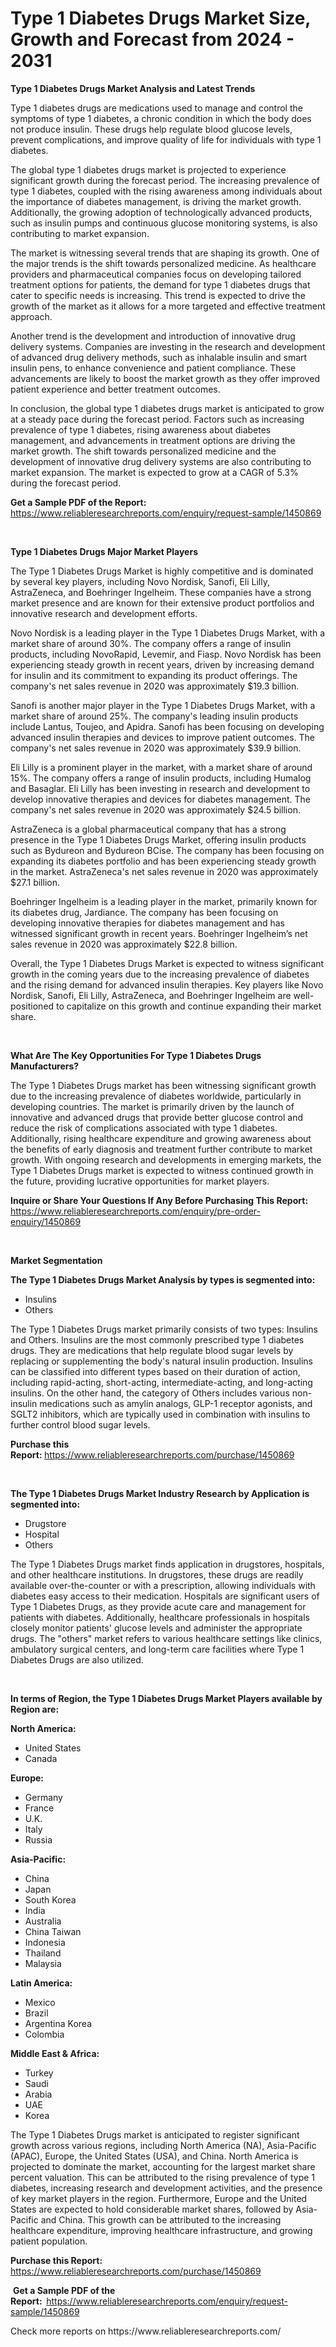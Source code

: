 <p><h1>Type 1 Diabetes Drugs Market Size, Growth and Forecast from 2024 - 2031</h1></p><p><strong>Type 1 Diabetes Drugs Market Analysis and Latest Trends</strong></p>
<p><p>Type 1 diabetes drugs are medications used to manage and control the symptoms of type 1 diabetes, a chronic condition in which the body does not produce insulin. These drugs help regulate blood glucose levels, prevent complications, and improve quality of life for individuals with type 1 diabetes.</p><p>The global type 1 diabetes drugs market is projected to experience significant growth during the forecast period. The increasing prevalence of type 1 diabetes, coupled with the rising awareness among individuals about the importance of diabetes management, is driving the market growth. Additionally, the growing adoption of technologically advanced products, such as insulin pumps and continuous glucose monitoring systems, is also contributing to market expansion.</p><p>The market is witnessing several trends that are shaping its growth. One of the major trends is the shift towards personalized medicine. As healthcare providers and pharmaceutical companies focus on developing tailored treatment options for patients, the demand for type 1 diabetes drugs that cater to specific needs is increasing. This trend is expected to drive the growth of the market as it allows for a more targeted and effective treatment approach.</p><p>Another trend is the development and introduction of innovative drug delivery systems. Companies are investing in the research and development of advanced drug delivery methods, such as inhalable insulin and smart insulin pens, to enhance convenience and patient compliance. These advancements are likely to boost the market growth as they offer improved patient experience and better treatment outcomes.</p><p>In conclusion, the global type 1 diabetes drugs market is anticipated to grow at a steady pace during the forecast period. Factors such as increasing prevalence of type 1 diabetes, rising awareness about diabetes management, and advancements in treatment options are driving the market growth. The shift towards personalized medicine and the development of innovative drug delivery systems are also contributing to market expansion. The market is expected to grow at a CAGR of 5.3% during the forecast period.</p></p>
<p><strong>Get a Sample PDF of the Report:&nbsp;</strong> <a href="https://www.reliableresearchreports.com/enquiry/request-sample/1450869">https://www.reliableresearchreports.com/enquiry/request-sample/1450869</a></p>
<p>&nbsp;</p>
<p><strong>Type 1 Diabetes Drugs Major Market Players</strong></p>
<p><p>The Type 1 Diabetes Drugs Market is highly competitive and is dominated by several key players, including Novo Nordisk, Sanofi, Eli Lilly, AstraZeneca, and Boehringer Ingelheim. These companies have a strong market presence and are known for their extensive product portfolios and innovative research and development efforts.</p><p>Novo Nordisk is a leading player in the Type 1 Diabetes Drugs Market, with a market share of around 30%. The company offers a range of insulin products, including NovoRapid, Levemir, and Fiasp. Novo Nordisk has been experiencing steady growth in recent years, driven by increasing demand for insulin and its commitment to expanding its product offerings. The company's net sales revenue in 2020 was approximately $19.3 billion.</p><p>Sanofi is another major player in the Type 1 Diabetes Drugs Market, with a market share of around 25%. The company's leading insulin products include Lantus, Toujeo, and Apidra. Sanofi has been focusing on developing advanced insulin therapies and devices to improve patient outcomes. The company's net sales revenue in 2020 was approximately $39.9 billion.</p><p>Eli Lilly is a prominent player in the market, with a market share of around 15%. The company offers a range of insulin products, including Humalog and Basaglar. Eli Lilly has been investing in research and development to develop innovative therapies and devices for diabetes management. The company's net sales revenue in 2020 was approximately $24.5 billion.</p><p>AstraZeneca is a global pharmaceutical company that has a strong presence in the Type 1 Diabetes Drugs Market, offering insulin products such as Bydureon and Bydureon BCise. The company has been focusing on expanding its diabetes portfolio and has been experiencing steady growth in the market. AstraZeneca's net sales revenue in 2020 was approximately $27.1 billion.</p><p>Boehringer Ingelheim is a leading player in the market, primarily known for its diabetes drug, Jardiance. The company has been focusing on developing innovative therapies for diabetes management and has witnessed significant growth in recent years. Boehringer Ingelheim’s net sales revenue in 2020 was approximately $22.8 billion.</p><p>Overall, the Type 1 Diabetes Drugs Market is expected to witness significant growth in the coming years due to the increasing prevalence of diabetes and the rising demand for advanced insulin therapies. Key players like Novo Nordisk, Sanofi, Eli Lilly, AstraZeneca, and Boehringer Ingelheim are well-positioned to capitalize on this growth and continue expanding their market share.</p></p>
<p>&nbsp;</p>
<p><strong>What Are The Key Opportunities For Type 1 Diabetes Drugs Manufacturers?</strong></p>
<p><p>The Type 1 Diabetes Drugs market has been witnessing significant growth due to the increasing prevalence of diabetes worldwide, particularly in developing countries. The market is primarily driven by the launch of innovative and advanced drugs that provide better glucose control and reduce the risk of complications associated with type 1 diabetes. Additionally, rising healthcare expenditure and growing awareness about the benefits of early diagnosis and treatment further contribute to market growth. With ongoing research and developments in emerging markets, the Type 1 Diabetes Drugs market is expected to witness continued growth in the future, providing lucrative opportunities for market players.</p></p>
<p><strong>Inquire or Share Your Questions If Any Before Purchasing This Report:</strong> <a href="https://www.reliableresearchreports.com/enquiry/pre-order-enquiry/1450869">https://www.reliableresearchreports.com/enquiry/pre-order-enquiry/1450869</a></p>
<p>&nbsp;</p>
<p><strong>Market Segmentation</strong></p>
<p><strong>The Type 1 Diabetes Drugs Market Analysis by types is segmented into:</strong></p>
<p><ul><li>Insulins</li><li>Others</li></ul></p>
<p><p>The Type 1 Diabetes Drugs market primarily consists of two types: Insulins and Others. Insulins are the most commonly prescribed type 1 diabetes drugs. They are medications that help regulate blood sugar levels by replacing or supplementing the body's natural insulin production. Insulins can be classified into different types based on their duration of action, including rapid-acting, short-acting, intermediate-acting, and long-acting insulins. On the other hand, the category of Others includes various non-insulin medications such as amylin analogs, GLP-1 receptor agonists, and SGLT2 inhibitors, which are typically used in combination with insulins to further control blood sugar levels.</p></p>
<p><strong>Purchase this Report:&nbsp;</strong><a href="https://www.reliableresearchreports.com/purchase/1450869">https://www.reliableresearchreports.com/purchase/1450869</a></p>
<p>&nbsp;</p>
<p><strong>The Type 1 Diabetes Drugs Market Industry Research by Application is segmented into:</strong></p>
<p><ul><li>Drugstore</li><li>Hospital</li><li>Others</li></ul></p>
<p><p>The Type 1 Diabetes Drugs market finds application in drugstores, hospitals, and other healthcare institutions. In drugstores, these drugs are readily available over-the-counter or with a prescription, allowing individuals with diabetes easy access to their medication. Hospitals are significant users of Type 1 Diabetes Drugs, as they provide acute care and management for patients with diabetes. Additionally, healthcare professionals in hospitals closely monitor patients' glucose levels and administer the appropriate drugs. The "others" market refers to various healthcare settings like clinics, ambulatory surgical centers, and long-term care facilities where Type 1 Diabetes Drugs are also utilized.</p></p>
<p>&nbsp;</p>
<p><strong>In terms of Region, the Type 1 Diabetes Drugs Market Players available by Region are:</strong></p>
<p>
    <p> <strong> North America: </strong>
        <ul>
            <li>United States</li>
            <li>Canada</li>
        </ul>
        </p> 
    <p> <strong> Europe: </strong>
        <ul>
            <li>Germany</li>
            <li>France</li>
            <li>U.K.</li>
            <li>Italy</li>
            <li>Russia</li>
        </ul>
        </p> 
    <p> <strong> Asia-Pacific: </strong>
        <ul>
            <li>China</li>
            <li>Japan</li>
            <li>South Korea</li>
            <li>India</li>
            <li>Australia</li>
            <li>China Taiwan</li>
            <li>Indonesia</li>
            <li>Thailand</li>
            <li>Malaysia</li>
        </ul>
        </p> 
    <p> <strong> Latin America: </strong>
        <ul>
            <li>Mexico</li>
            <li>Brazil</li>
            <li>Argentina Korea</li>
            <li>Colombia</li>
        </ul>
        </p> 
    <p> <strong> Middle East & Africa: </strong>
        <ul>
            <li>Turkey</li>
            <li>Saudi</li>
            <li>Arabia</li>
            <li>UAE</li>
            <li>Korea</li>
        </ul>
    </p>
    </p>
<p><p>The Type 1 Diabetes Drugs market is anticipated to register significant growth across various regions, including North America (NA), Asia-Pacific (APAC), Europe, the United States (USA), and China. North America is projected to dominate the market, accounting for the largest market share percent valuation. This can be attributed to the rising prevalence of type 1 diabetes, increasing research and development activities, and the presence of key market players in the region. Furthermore, Europe and the United States are expected to hold considerable market shares, followed by Asia-Pacific and China. This growth can be attributed to the increasing healthcare expenditure, improving healthcare infrastructure, and growing patient population.</p></p>
<p><strong>Purchase this Report: </strong><a href="https://www.reliableresearchreports.com/purchase/1450869">https://www.reliableresearchreports.com/purchase/1450869</a></p>
<p>&nbsp;<strong>Get a Sample PDF of the Report:&nbsp;&nbsp;</strong><a href="https://www.reliableresearchreports.com/enquiry/request-sample/1450869">https://www.reliableresearchreports.com/enquiry/request-sample/1450869</a></p>
<p><strong></strong></p>
<p>Check more reports on https://www.reliableresearchreports.com/</p>